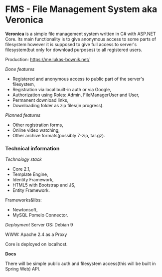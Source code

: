 # FMS - File Management System aka Veronica

__Veronica__ is a simple file management system written in C# with ASP.NET Core. Its main functionality is to give anonymous access to some parts of filesystem however it is supposed to give full access to server's filesystem(but only for download purposes) to all registered users.

Production: https://me.lukas-bownik.net/

*Done features*
* Registered and anonymous access to public part of the server's filesystem,
* Registration via local built-in auth or via Google,
* Authorization using Roles: Admin, FileManagerUser and User,
* Permanent download links,
* Downloading folder as zip files(in progress).

*Planned features*
* Other registration forms,
* Online video watching,
* Other archive formats(possibly 7-zip, tar.gz).

### Technical information ###
*Technology stack*
* Core 2.1,
* Template Engine,
* Identity Framework,
* HTML5 with Bootstrap and JS,
* Entity Framework.

Frameworks&libs:
* Newtonsoft,
* MySQL Pomelo Connector.

*Deployment*
Server OS: Debian 9

WWW: Apache 2.4 as a Proxy

Core is deployed on localhost.




__Docs__ 

There will be simple public auth and filesystem access(this will be built in Spring Web) API.
